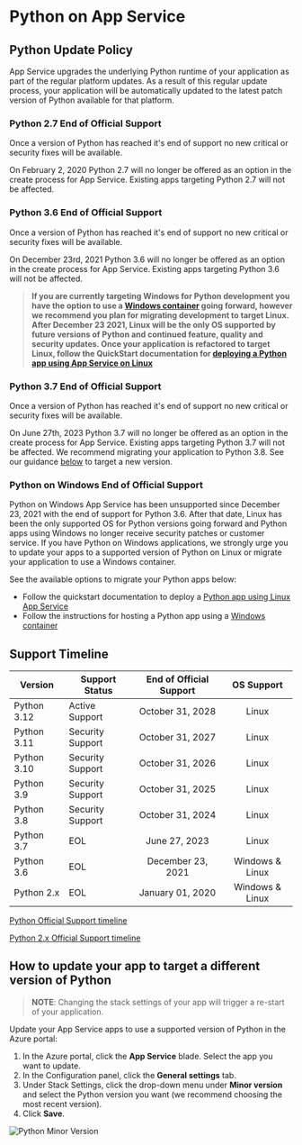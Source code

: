 # Python on App Service

## Python Update Policy

App Service upgrades the underlying Python runtime of your application as part of the regular platform updates. As a result of this regular update process, your application will be automatically updated to the latest patch version of Python available for that platform.

### Python 2.7 End of Official Support

Once a version of Python has reached it's end of support no new critical or security fixes will be available.

On February 2, 2020 Python 2.7 will no longer be offered as an option in the create process for App Service. Existing apps targeting Python 2.7 will not be affected.

### Python 3.6 End of Official Support

Once a version of Python has reached it's end of support no new critical or security fixes will be available.

On December 23rd, 2021 Python 3.6 will no longer be offered as an option in the create process for App Service. Existing apps targeting Python 3.6 will not be affected.

> **If you are currently targeting Windows for Python development you have the option to use a [Windows container](https://azure.github.io/AppService/2021/03/04/How-to-Host-a-Python-application-with-Windows-Containers-on-App-Service.html) going forward, however we recommend you plan for migrating development to target Linux.  After December 23 2021, Linux will be the only OS supported by future versions of Python and continued feature, quality and security updates. Once your application is refactored to target Linux, follow the QuickStart documentation for [deploying a Python app using App Service on Linux](https://docs.microsoft.com/azure/app-service/quickstart-python?tabs=bash&pivots=python-framework-flask)**

### Python 3.7 End of Official Support

Once a version of Python has reached it's end of support no new critical or security fixes will be available.

On June 27th, 2023 Python 3.7 will no longer be offered as an option in the create process for App Service. Existing apps targeting Python 3.7 will not be affected.  We recommend migrating your application to Python 3.8.  See our guidance [below](#how-to-update-your-app-to-target-a-different-version-of-python) to target a new version.

### Python on Windows End of Official Support
Python on Windows App Service has been unsupported since December 23, 2021 with the end of support for Python 3.6. After that date, Linux has been the only supported OS for Python versions going forward and Python apps using Windows no longer receive security patches or customer service. If you have Python on Windows applications, we strongly urge you to update your apps to a supported version of Python on Linux or migrate your application to use a Windows container.

See the available options to migrate your Python apps below:
- Follow the quickstart documentation to deploy a [Python app using Linux App Service](https://docs.microsoft.com/azure/app-service/quickstart-python?tabs=bash&pivots=python-framework-flask)
- Follow the instructions for hosting a Python app using a [Windows container](https://azure.github.io/AppService/2021/03/04/How-to-Host-a-Python-application-with-Windows-Containers-on-App-Service.html)

## Support Timeline

|  Version    |  Support Status  |  End of Official Support |    OS Support   |
|-------------| ---------------- |:------------------------:|:---------------:|
| Python 3.12 | Active Support   |    October 31, 2028      | Linux           |
| Python 3.11 | Security Support |    October 31, 2027      | Linux           |
| Python 3.10 | Security Support |    October 31, 2026      | Linux           |
| Python 3.9  | Security Support |    October 31, 2025      | Linux           |
| Python 3.8  | Security Support |    October 31, 2024      | Linux           |
| Python 3.7  | EOL              |    June 27, 2023         | Linux           |
| Python 3.6  | EOL              |    December 23, 2021     | Windows & Linux |
| Python 2.x  | EOL              |    January 01, 2020      | Windows & Linux |

[Python Official Support timeline](https://devguide.python.org/#status-of-python-branches)

[Python 2.x Official Support timeline](https://www.python.org/doc/sunset-python-2/)

## How to update your app to target a different version of Python

>**NOTE**:
>Changing the stack settings of your app will trigger a re-start of your application.

Update your App Service apps to use a supported version of Python in the Azure portal:

1. In the Azure portal, click the **App Service** blade. Select the app you want to update. 
2. In the Configuration panel, click the **General settings** tab.
3. Under Stack Settings, click the drop-down menu under **Minor version** and select the Python version you want (we recommend choosing the most recent version).
4. Click **Save**.

![Python Minor Version](./media/python.gif)
